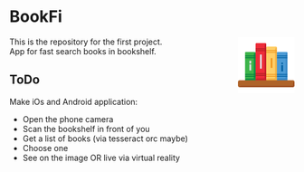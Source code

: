 # BookFi
<img align="right" width="100" height="100" src="/images/readme.png">

<p>This is the repository for the first project. <br> 
App for fast search books in bookshelf.</p>

## ToDo
Make iOs and Android application:
<ul>
  <li>Open the phone camera</li>
  <li>Scan the bookshelf in front of you</li>
  <li>Get a list of books (via tesseract orc maybe)</li>
  <li>Choose one</li>
  <li>See on the image OR live via virtual reality</li>
</ul>
